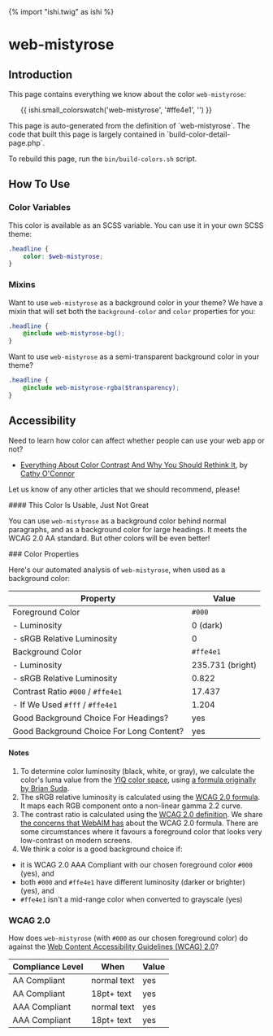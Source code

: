 {% import "ishi.twig" as ishi %}
# web-mistyrose

## Introduction

This page contains everything we know about the color `web-mistyrose`:

<div class="grid">
    <div class="cell">
        <div class="swatch">
            <ul>
                {{ ishi.small_colorswatch('web-mistyrose', '#ffe4e1', '') }}
            </ul>
        </div>
    </div>
</div>

<div class="callout attention" markdown="1">
This page is auto-generated from the definition of `web-mistyrose`. The code that built this page is largely contained in `build-color-detail-page.php`.

To rebuild this page, run the `bin/build-colors.sh` script.
</div>

## How To Use

### Color Variables

This color is available as an SCSS variable. You can use it in your own SCSS theme:

```scss
.headline {
    color: $web-mistyrose;
}
```

### Mixins

Want to use `web-mistyrose` as a background color in your theme? We have a mixin that will set both the `background-color` and `color` properties for you:

```scss
.headline {
    @include web-mistyrose-bg();
}
```

Want to use `web-mistyrose` as a semi-transparent background color in your theme?

```scss
.headline {
    @include web-mistyrose-rgba($transparency);
}
```

## Accessibility

Need to learn how color can affect whether people can use your web app or not?

* [Everything About Color Contrast And Why You Should Rethink It](https://www.smashingmagazine.com/2014/10/color-contrast-tips-and-tools-for-accessibility/), by [Cathy O'Connor](http://www.twitter.com/cagocon)

Let us know of any other articles that we should recommend, please!
<div class="callout warning" markdown="1">
#### This Color Is Usable, Just Not Great

You can use `web-mistyrose` as a background color behind normal paragraphs, and as a background color for large headings. It meets the WCAG 2.0 AA standard. But other colors will be even better!
</div>
### Color Properties

Here's our automated analysis of `web-mistyrose`, when used as a background color:

Property | Value
---------|------
Foreground Color | `#000`
- Luminosity | 0 (dark)
- sRGB Relative Luminosity | 0
Background Color | `#ffe4e1`
- Luminosity | 235.731 (bright)
- sRGB Relative Luminosity | 0.822
Contrast Ratio `#000` / `#ffe4e1` | 17.437
- If We Used `#fff` / `#ffe4e1` | 1.204
Good Background Choice For Headings? | yes
Good Background Choice For Long Content? | yes

#### Notes

1. To determine color luminosity (black, white, or gray), we calculate the color's luma value from the [YIQ color space](https://en.wikipedia.org/wiki/YIQ), using [a formula originally by Brian Suda](https://24ways.org/2010/calculating-color-contrast/).
1. The sRGB relative luminosity is calculated using the [WCAG 2.0 formula](https://www.w3.org/TR/WCAG20/#relativeluminancedef). It maps each RGB component onto a non-linear gamma 2.2 curve.
1. The contrast ratio is calculated using the [WCAG 2.0 definition](https://www.w3.org/TR/2008/REC-WCAG20-20081211/#contrast-ratiodef). We share [the concerns that WebAIM has](http://webaim.org/blog/wcag-2-1-feedback/) about the WCAG 2.0 formula. There are some circumstances where it favours a foreground color that looks very low-contrast on modern screens.
1. We think a color is a good background choice if:
  - it is WCAG 2.0 AAA Compliant with our chosen foreground color `#000` (yes), and
  - both `#000` and `#ffe4e1` have different luminosity (darker or brighter) (yes), and
  - `#ffe4e1` isn't a mid-range color when converted to grayscale (yes)

### WCAG 2.0

How does `web-mistyrose` (with `#000` as our chosen foreground color) do against the [Web Content Accessibility Guidelines (WCAG) 2.0](https://www.w3.org/TR/WCAG20/)?

Compliance Level | When | Value
-----------------|------|------
AA Compliant | normal text | yes
AA Compliant | 18pt+ text | yes
AAA Compliant | normal text | yes
AAA Compliant | 18pt+ text | yes